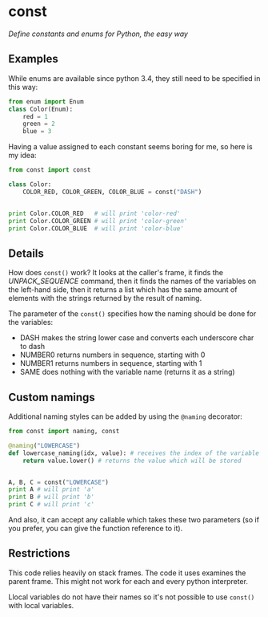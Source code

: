 
const
=====

_Define constants and enums for Python, the easy way_

Examples
--------


While enums are available since python 3.4, they still need to be specified in this way:

```python
from enum import Enum
class Color(Enum):
    red = 1
    green = 2
    blue = 3
```

Having a value assigned to each constant seems boring for me, so here is my idea:

```python
from const import const

class Color:
    COLOR_RED, COLOR_GREEN, COLOR_BLUE = const("DASH")


print Color.COLOR_RED   # will print 'color-red'
print Color.COLOR_GREEN # will print 'color-green'
print Color.COLOR_BLUE  # will print 'color-blue'

```

Details
-------

How does `const()` work? It looks at the caller's frame, it finds the
_UNPACK_SEQUENCE_ command, then it finds the names of the variables on the
left-hand side, then it returns a list which has the same amount of
elements with the strings returned by the result of naming.

The parameter of the `const()` specifies how the naming should be done for
the variables:

*   DASH makes the string lower case and converts each underscore char to dash
*   NUMBER0 returns numbers in sequence, starting with 0
*   NUMBER1 returns numbers in sequence, starting with 1
*   SAME does nothing with the variable name (returns it as a string)

Custom namings
--------------

Additional naming styles can be added by using the `@naming` decorator:

```python
from const import naming, const

@naming("LOWERCASE")
def lowercase_naming(idx, value): # receives the index of the variable and its name
    return value.lower() # returns the value which will be stored


A, B, C = const("LOWERCASE")
print A # will print 'a'
print B # will print 'b'
print C # will print 'c'
```

And also, it can accept any callable which takes these two parameters (so if
you prefer, you can give the function reference to it).


Restrictions
------------

This code relies heavily on stack frames. The code it uses examines the
parent frame.  This might not work for each and every python interpreter.

Llocal variables do not have their names so it's not possible to use
`const()` with local variables.


